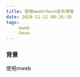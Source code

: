 ```yaml
---
title: 使用mweb+hexo发布博客
date: 2020-11-12 08:26:10
tags: 
    -mweb 
    -hexo
---
```


### 背景 
使用mweb